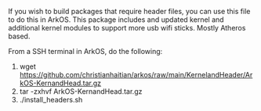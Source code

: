 If you wish to build packages that require header files, you can use this file to do this in ArkOS.  This package includes and updated kernel and additional kernel modules to support more usb wifi sticks.  Mostly Atheros based.

From a SSH terminal in ArkOS, do the following:

1. wget https://github.com/christianhaitian/arkos/raw/main/KernelandHeader/ArkOS-KernandHead.tar.gz
2. tar -zxhvf ArkOS-KernandHead.tar.gz
3. ./install_headers.sh
